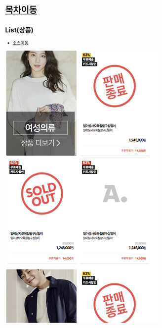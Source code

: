 
# [목차이동](https://github.com/Guide-Line/Auction-promotion-guide#TOC)

## <a name='list'>List(상품)</a>



  - [소스이동](https://github.com/Guide-Line/Auction-promotion-guide/blob/master/list/other_version_01/m_5_brand_goods_c2_list.html)

  ![Alt text](../../img/list_i_1.jpg)  

  
 

